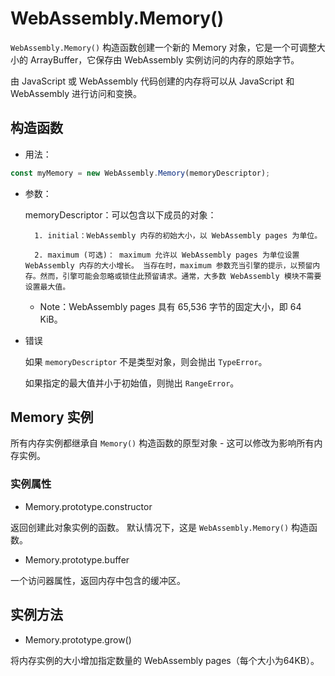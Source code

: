 # WebAssembly.Memory()

`WebAssembly.Memory()` 构造函数创建一个新的 Memory 对象，它是一个可调整大小的 ArrayBuffer，它保存由 WebAssembly 实例访问的内存的原始字节。

由 JavaScript 或 WebAssembly 代码创建的内存将可以从 JavaScript 和 WebAssembly 进行访问和变换。

## 构造函数

* 用法：

```ts
const myMemory = new WebAssembly.Memory(memoryDescriptor);
```

* 参数：

    memoryDescriptor：可以包含以下成员的对象：

        1. initial：WebAssembly 内存的初始大小，以 WebAssembly pages 为单位。
        
        2. maximum (可选)： maximum 允许以 WebAssembly pages 为单位设置 WebAssembly 内存的大小增长。 当存在时，maximum 参数充当引擎的提示，以预留内存。然而，引擎可能会忽略或锁住此预留请求。通常，大多数 WebAssembly 模块不需要设置最大值。
      
    * Note：WebAssembly pages 具有 65,536 字节的固定大小，即 64 KiB。

* 错误

    如果 `memoryDescriptor` 不是类型对象，则会抛出 `TypeError`。
    
    如果指定的最大值并小于初始值，则抛出 `RangeError`。

## Memory 实例

所有内存实例都继承自 `Memory()` 构造函数的原型对象 - 这可以修改为影响所有内存实例。

### 实例属性

* Memory.prototype.constructor

返回创建此对象实例的函数。 默认情况下，这是 `WebAssembly.Memory()` 构造函数。

* Memory.prototype.buffer

一个访问器属性，返回内存中包含的缓冲区。

## 实例方法

* Memory.prototype.grow()

将内存实例的大小增加指定数量的 WebAssembly pages（每个大小为64KB）。